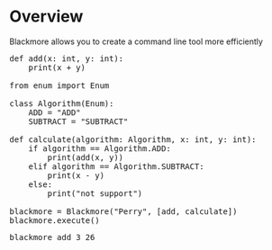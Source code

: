 # Overview
Blackmore allows you to create a command line tool more efficiently

<pre>
def add(x: int, y: int):
    print(x + y)

from enum import Enum

class Algorithm(Enum):
    ADD = "ADD"
    SUBTRACT = "SUBTRACT"

def calculate(algorithm: Algorithm, x: int, y: int):
    if algorithm == Algorithm.ADD:
        print(add(x, y))
    elif algorithm == Algorithm.SUBTRACT:
        print(x - y)
    else:
        print("not support")

blackmore = Blackmore("Perry", [add, calculate])
blackmore.execute()
</pre>

<pre>
blackmore add 3 26
</pre>